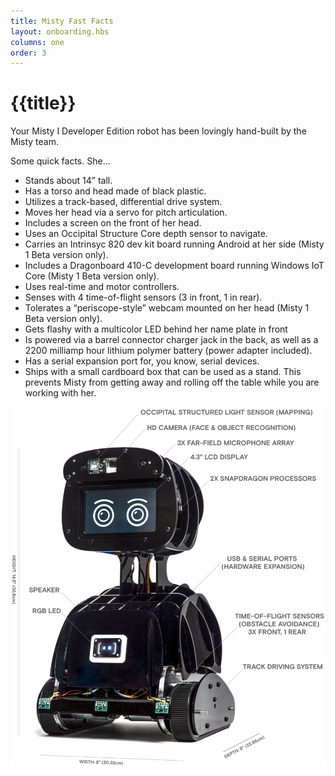 ```yaml
---
title: Misty Fast Facts
layout: onboarding.hbs
columns: one
order: 3
---
```


# {{title}}

Your Misty I Developer Edition robot has been lovingly hand-built by the Misty team. 

Some quick facts. She...
* Stands about 14” tall.
* Has a torso and head made of black plastic.
* Utilizes a track-based, differential drive system.
* Moves her head via a servo for pitch articulation.
* Includes a screen on the front of her head.
* Uses an Occipital Structure Core depth sensor to navigate.
* Carries an Intrinsyc 820 dev kit board running Android at her side (Misty 1 Beta version only).
* Includes a Dragonboard 410-C development board running Windows IoT Core (Misty 1 Beta version only).
* Uses real-time and motor controllers.
* Senses with 4 time-of-flight sensors (3 in front, 1 in rear).
* Tolerates a “periscope-style” webcam mounted on her head (Misty 1 Beta version only).
* Gets flashy with a multicolor LED behind her name plate in front
* Is powered via a barrel connector charger jack in the back, as well as a 2200 milliamp hour lithium polymer battery (power adapter included).
* Has a serial expansion port for, you know, serial devices.
* Ships with a small cardboard box that can be used as a stand. This prevents Misty from getting away and rolling off the table while you are working with her.

![Misty in full with callouts](../../../assets/images/misty_with_callouts.png)
